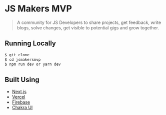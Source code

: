 # JS Makers MVP

> A community for JS Developers to share projects, get feedback, write blogs, solve changes, get visible to potential gigs and grow together.

## Running Locally

```bash
$ git clone 
$ cd jsmakersmvp
$ npm run dev or yarn dev
```

## Built Using

- [Next.js](https://nextjs.org/)
- [Vercel](https://vercel.com)
- [Firebase](https://firebase.com)
- [Chakra UI](https://chakra-ui.com/)

